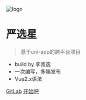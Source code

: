<!-- # 严选星 <small>1.2111.1</small> -->
![logo](/logo.png ':size=150')
# 严选星

> 基于uni-app的跨平台项目

- build by 李青逸
- 一次编写，多端发布
- Vue2.x语法

[GitLab](http://gitlab.private.bangtk.com:8299/wuse-v2/yxx-uni)
[开始吧](/content/home.md)
